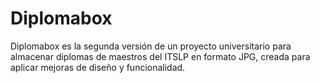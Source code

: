 # Diplomabox
Diplomabox es la segunda versión de un proyecto universitario para almacenar diplomas de maestros del ITSLP en formato JPG, creada para aplicar mejoras de diseño y funcionalidad.
